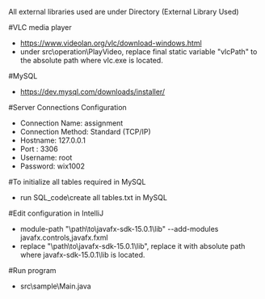 All external libraries used are under Directory (External Library Used)


#VLC media player
- https://www.videolan.org/vlc/download-windows.html
- under src\operation\PlayVideo, replace final static variable "vlcPath" to the absolute path where vlc.exe is located.

#MySQL
- https://dev.mysql.com/downloads/installer/

#Server Connections Configuration
- Connection Name:    assignment
- Connection Method:  Standard (TCP/IP)
- Hostname:           127.0.0.1
- Port    :           3306
- Username:           root
- Password:           wix1002

#To initialize all tables required in MySQL
- run SQL_code\create all tables.txt in MySQL



#Edit configuration in IntelliJ
- module-path "\path\to\javafx-sdk-15.0.1\lib" --add-modules javafx.controls,javafx.fxml
- replace "\path\to\javafx-sdk-15.0.1\lib",  replace it with absolute path where javafx-sdk-15.0.1\lib is located.

#Run program
- src\sample\Main.java
